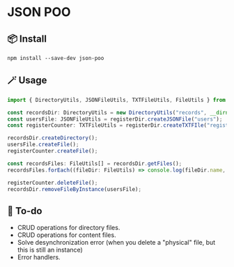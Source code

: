 # JSON  POO

 ## 📦  Install
 ```
 npm install --save-dev json-poo
 ```

## 🪄  Usage
```ts
import { DirectoryUtils, JSONFileUtils, TXTFileUtils, FileUtils } from 'json-poo';

const recordsDir: DirectoryUtils = new DirectoryUtils("records", __dirname);
const usersFile: JSONFileUtils = registerDir.createJSONFile("users");
const registerCounter: TXTFileUtils = registerDir.createTXTFIle("register-counts");

recordsDir.createDirectory();
usersFile.createFile();
registerCounter.createFile();

const recordsFiles: FileUtils[] = recordsDir.getFiles();
recordsFiles.forEach((fileDir: FileUtils) => console.log(fileDir.name, fileDir.filePath));

registerCounter.deleteFile();
recordsDir.removeFileByInstance(usersFile);
```

## 📝 To-do
- CRUD operations for directory files.
- CRUD operations for content files.
- Solve desynchronization error (when you delete a "physical" file, but this is still an instance)
- Error handlers.

